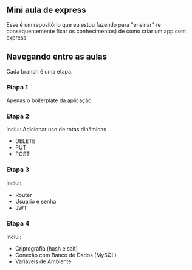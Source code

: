 ## Mini aula de express

Esse é um repositório que eu estou fazendo para "ensinar" (e consequentemente fixar os conhecimentos) de como criar um app com express

## Navegando entre as aulas

Cada branch é uma etapa.

### Etapa 1 
Apenas o boilerplate da aplicação.

### Etapa 2
Inclui: 
Adicionar uso de rotas dinâmicas
- DELETE
- PUT
- POST

### Etapa 3
Inclui:
- Router
- Usuário e senha
- JWT

### Etapa 4
Inclui:
- Criptografia (hash e salt)
- Conexão com Banco de Dados (MySQL)
- Variáveis de Ambiente
